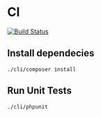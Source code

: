 # CI

[![Build Status](https://travis-ci.org/vita-software/ci-tests.svg?branch=master)](https://travis-ci.org/vita-software/ci-tests)

## Install dependecies

```
./cli/composer install

```

## Run Unit Tests

```
./cli/phpunit
```
